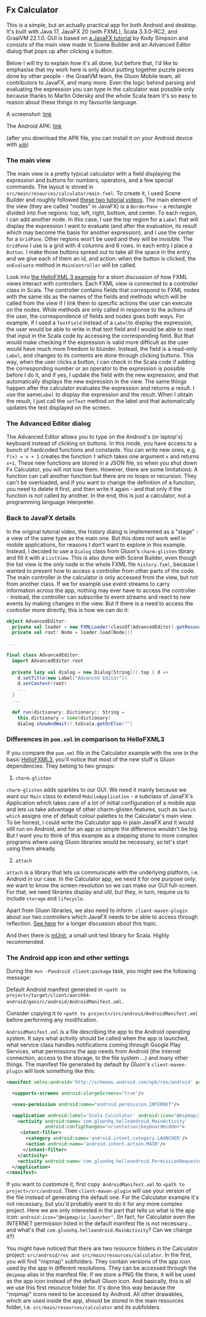 ## Fx Calculator

This is a simple, but an actually practical app for both Android and desktop. It's built with Java 17, JavaFX 20 (with FXML), Scala 3.3.0-RC2, and GraalVM 22.1.0. GUI is based on [a JavaFX tutorial](https://www.youtube.com/watch?v=p5ifU9kkp6g) by Kody Simpson and consists of the main view made in Scene Builder and an Advanced Editor dialog that pops up after clicking a button.

Below I will try to explain how it's all done, but before that, I'd like to emphasise that my work here is only about putting together puzzle pieces done by other people - the GraalVM team, the Gluon Mobile team, all contributors to JavaFX, and many more. Even the logic behind parsing and evaluating the expression you can type in the calculator was possible only because thanks to Martin Odersky and the whole Scala team it's so easy to reason about these things in my favourite language.

A screenshot: [link](https://drive.google.com/file/d/1RePEsqXzn4lAnzthDefZYHWtzRmOEy5N/view?usp=sharing)

The Android APK: [link](https://drive.google.com/file/d/10wjdfZsOKsoDm1WXZCAPNJ0SLnDxD4xP/view?usp=sharing)

(after you download the APK file, you can install it on your Android device with [`adb`](https://www.xda-developers.com/install-adb-windows-macos-linux/))

### The main view

The main view is a pretty typical calculator with a field displaying the expression and buttons for numbers, operators, and a few special commands. The layout is stored in `src/main/resources/calculator/main.fxml`. To create it, I used Scene Builder and roughly followed [these two tutorial videos](https://youtu.be/p5ifU9kkp6g). The main element of the view (they are called "nodes" in JavaFX) is a `BorderPane` - a rectangle divided into five regions: top, left, right, bottom, and center. To each region, I can add another node. In this case, I use the top region for a `Label` that will display the expression I want to evaluate (and after the evaluation, its result which may become the basis for another expression), and I use the center for a `GridPane`. Other regions won't be used and they will be invisible. The `GridPane` I use is a grid with 4 columns and 6 rows. In each entry I place a `Button`. I make those buttons spread out to take all the space in the entry, and we give each of them an id, and action: when the button is clicked, the `onEvaluate` method in `MainController` will be called.

Look into [the HelloFXML 3 example](https://github.com/makingthematrix/scalaonandroid/tree/main/HelloFXML3) for a short discussion of how FXML views interact with controllers. Each FXML view is connected to a controller class in Scala. The controller contains fields that correspond to FXML nodes with the same ids as the names of the fields and methods which will be called from the view if I link them to specific actions the user can execute on the nodes.  While methods are only called in response to the actions of the user, the correspondence of fields and nodes goes both ways. For example, if I used a `TextField` instead of a `Label`to display the expression, the user would be able to write in that text field and I would be able to read that input in the Scala code by accessing the corresponding field. But that would make checking if the expression is valid more difficult as the user would have much more freedom to blunder. Instead, the field is a read-only `Label`, and changes to its contents are done through clicking buttons. This way, when the user clicks a button, I can check in the Scala code if adding the corresponding number or an operator to the expression is possible before I do it, and if yes, I update the field with the new expression, and that automatically displays the new expression in the view. The same things happen after the calculator evaluates the expression and returns a result. I use the same`Label` to display the expression and the result. When I obtain the result, I just call the `setText` method on the label and that automatically updates the text displayed on the screen.

### The Advanced Editor dialog

The Advanced Editor allows you to type on the Android's (or laptop's) keyboard instead of clicking on buttons. In this mode, you have access to a bunch of hardcoded functions and constants. You can write new ones, e.g. `f(x) = x + 1` creates the function `f` which takes one argument `x` and returns `x+1`. These new functions are stored in a JSON file, so when you shut down Fx Calculator, you will not lose them. However, there are some limitations: A function can call another function but there are no loops or recursion. They can't be overloaded, and if you want to change the definition of a function, you need to delete it first, and then write it again - and that only if the function is not called by another. In the end, this is just a calculator, not a programming language interpreter.

### Back to JavaFX details

In the original tutorial video, the history dialog is implemented as a "stage" - a view of the same type as the main one. But this does not work well in mobile applications, for reasons I don't want to explore in this example. Instead, I decided to use a `Dialog` class from Gluon's `charm-glisten` library and fill it with a `ListView`. This is also done with Scene Builder, even though the list view is the only node in the whole FXML file `history.fxml`, because I wanted to present how to access a controller from other parts of the code. The main controller in the calculator is only accessed from the view, but not from another class. If we for example use event streams to carry information across the app, nothing may ever have to access the controller - instead, the controller can subscribe to event streams and react to new events by making changes in the view. But if there is a need to access the controller more directly, this is how we can do it:

```scala
object AdvancedEditor:
  private val loader = new FXMLLoader(classOf[AdvancedEditor].getResource("advancededitor.fxml"))
  private val root: Node = loader.load[Node]()
    
 ...

final class AdvancedEditor:
  import AdvancedEditor.root
    
  private lazy val dialog = new Dialog[String]().tap { d =>
    d.setTitle(new Label("Advanced Editor"))
    d.setContent(root)
    ...
  }
  ...
  
  def run(dictionary: Dictionary): String =
    this.dictionary = Some(dictionary)
    dialog.showAndWait().toScala.getOrElse("")
```

### Differences in `pom.xml` in comparison to HelloFXML3

If you compare the `pom.xml` file in the Calculator example with the one in the basic [HelloFXML3](https://github.com/makingthematrix/scalaonandroid/tree/main/HelloFXML3), you'll notice that most of the new stuff is Gluon dependencies. They belong to two groups: 

1. `charm-glisten` 

`charm-glisten` adds sparkles to our GUI. We need it mainly because we want our `Main` class to extend `MobileApplication` - a subclass of JavaFX's Application which takes care of a lot of initial configuration of a mobile app and lets us take advantage of other charm-glisten features, such as `Swatch which` assigns one of default colour palettes to the Calculator's main view. To be honest, I could write the Calculator app in plain JavaFX and it would still run on Android, and for an app so simple the difference wouldn't be big. But I want you to think of this example as a stepping stone to more complex programs where using Gluon libraries would be necessary, so let's start using them already. 

2. `attach`

`attach` is a library that lets us communicate with the underlying platform, i.e. Android in our case. In the Calculator app, we need it for one purpose only: we want to know the screen resolution so we can make our GUI full-screen. For that, we need libraries display and util, but they, in turn, require us to include `storage` and `lifecycle`.

Apart from Gluon libraries, we also need to inform` client-maven-plugin` about our two controllers which JavaFX needs to be able to access through reflection. [See here](https://stackoverflow.com/questions/63527596/how-to-solve-fxml-loading-exceptions-in-compiled-javafx-project-using-gluonhq-cl) for a longer discussion about this topic.

And then there is [mUnit](https://scalameta.org/munit), a small unit test library for Scala. Highly recommended.

### The Android app icon and other settings

During the `mvn -Pandroid client:package` task, you might see the following message:

Default Android manifest generated in `<path to project>/target/client/aarch64-android/gensrc/android/AndroidManifest.xml`.

Consider copying it to `<path to project>/src/android/AndroidManifest.xml` before performing any modification.

`AndroidManifest.xml` is a file describing the app to the Android operating system. It says what activity should be called when the app is launched, what service class handles notifications coming through Google Play Services, what permissions the app needs from Android (the internet connection, access to the storage, to the file system ...) and many other things. The manifest file generated by default by Gluon's `client-maven-plugin` will look something like this:

```xml
<manifest xmlns:android='http://schemas.android.com/apk/res/android' package='scalaonandroid.calculator' android:versionCode='1' android:versionName='1.0'>

  <supports-screens android:xlargeScreens="true"/>

  <uses-permission android:name="android.permission.INTERNET"/>

  <application android:label='Scala Calculator' android:icon="@mipmap/ic_launcher">
    <activity android:name='com.gluonhq.helloandroid.MainActivity' 
    		  android:configChanges="orientation|keyboardHidden">
     <intent-filter>
       <category android:name='android.intent.category.LAUNCHER'/>
       <action android:name='android.intent.action.MAIN'/>
      </intent-filter>
    </activity>
	<activity android:name='com.gluonhq.helloandroid.PermissionRequestActivity'/>
  </application>
</manifest>
```

If you want to customize it, first copy` AndroidManifest.xml` to `<path to project>/src/android`. Then `client-maven-plugin` will use your version of the file instead of generating the default one. For the Calculator example it's not necessary, but you'd probably want to do it for any more complex project. Here we are only interested in the part that tells us what is the app icon: `android:icon="@mipmap/ic_launcher"`. (In fact, for Calculator even the INTERNET permission listed in the default manifest file is not necessary... and what's that `com.gluonhq.helloandroid.MainActivity`? Can we change it?)

You might have noticed that there are two resource folders in the Calculator project: `src/android/res and src/main/resources/calculator`. In the first, you will find "mipmap" subfolders. They contain versions of the app icon used by the app in different resolutions. They can be accessed through the `@mipmap` alias in the manifest file. If we store a PNG file there, it will be used as the app icon instead of the default Gluon icon. And basically, this is all we use this first resource folder for. It's done this way because the "mipmap" icons need to be accessed by Android. All other drawables, which are used inside the app, should be stored in the main resources folder, i.e. `src/main/resources/calculator` and its subfolders. 
